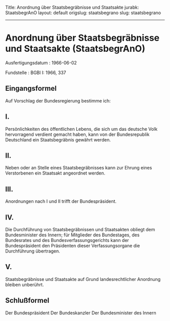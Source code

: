 Title: Anordnung über Staatsbegräbnisse und Staatsakte
jurabk: StaatsbegrAnO
layout: default
origslug: staatsbegrano
slug: staatsbegrano

---

# Anordnung über Staatsbegräbnisse und Staatsakte (StaatsbegrAnO)

Ausfertigungsdatum
:   1966-06-02

Fundstelle
:   BGBl I: 1966, 337



## Eingangsformel

Auf Vorschlag der Bundesregierung bestimme ich:


## I.

Persönlichkeiten des öffentlichen Lebens, die sich um das deutsche
Volk hervorragend verdient gemacht haben, kann von der Bundesrepublik
Deutschland ein Staatsbegräbnis gewährt werden.


## II.

Neben oder an Stelle eines Staatsbegräbnisses kann zur Ehrung eines
Verstorbenen ein Staatsakt angeordnet werden.


## III.

Anordnungen nach I und II trifft der Bundespräsident.


## IV.

Die Durchführung von Staatsbegräbnissen und Staatsakten obliegt dem
Bundesminister des Innern; für Mitglieder des Bundestages, des
Bundesrates und des Bundesverfassungsgerichts kann der Bundespräsident
den Präsidenten dieser Verfassungsorgane die Durchführung übertragen.


## V.

Staatsbegräbnisse und Staatsakte auf Grund landesrechtlicher Anordnung
bleiben unberührt.


## Schlußformel

Der Bundespräsident
Der Bundeskanzler
Der Bundesminister des Innern

